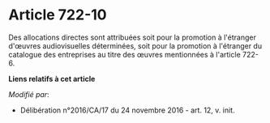 # Article 722-10

Des allocations directes sont attribuées soit pour la promotion à l'étranger d'œuvres audiovisuelles déterminées, soit pour
la promotion à l'étranger du catalogue des entreprises au titre des œuvres mentionnées à l'article 722-6.

**Liens relatifs à cet article**

_Modifié par_:

  - Délibération n°2016/CA/17 du 24 novembre 2016 - art. 12, v. init.
